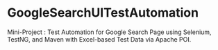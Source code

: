 # GoogleSearchUITestAutomation
Mini-Project : Test Automation for Google Search Page using Selenium, TestNG, and Maven with Excel-based Test Data via Apache POI.
